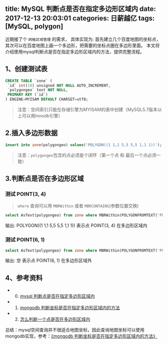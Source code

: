 title: MySQL 判断点是否在指定多边形区域内
date: 2017-12-13 20:03:01
categories: 日薪越亿
tags: [MySQL, polygon]
---

近期接了个 `网格区域管理` 的需求， 具体实现为: 首先建立几个百度地图的坐标点， 其次可以在百度地图上画一个多边形，把需要的坐标点圈在多边形里面。  本文将介绍使用mysql判断点是否在指定多边形区域内的方法，提供完整流程。

## 1、创建测试表

```sql
CREATE TABLE `zone` (
 `id` int(10) unsigned NOT NULL AUTO_INCREMENT,
 `polygongeo` text NOT NULL,
 PRIMARY KEY (`id`)
) ENGINE=MYISAM DEFAULT CHARSET=utf8;
```

> 注意：空间索引只能在存储引擎为MYISAM的表中创建（MySQL5.7版本以上可以用Innodb引擎）

## 2.插入多边形数据

```sql
insert into zone(polygongeo) values('POLYGON((1 1,1 5,5 5,5 1,1 1))');
```

> 注意：`polygongeo`包含的点必须是个闭环（第一个点 和 最后一个点必须一致） 

## 3.判断点是否在多边形区域

### 测试 POINT(3, 4)

> `where` 查询可以用 `MBRWithin` 或者 `MBRCONTAINS`(参数位置交换)

```sql
select AsText(polygongeo) from zone where MBRWithin(POLYGONFROMTEXT('POINT(3 4)'), GEOMFROMTEXT(polygongeo));
```

输出: POLYGON((1 1,1 5,5 5,5 1,1 1)) 
表示点 POINT(3, 4) 在多边形区域内 

### 测试 POINT(6, 1)

```sql
select AsText(polygongeo) from zone where MBRWithin(POLYGONFROMTEXT('POINT(6 1)'),  GEOMFROMTEXT(polygongeo));
```

输出: 空 
表示点 POINT(6, 1) 在多边形区域外 

## 4、参考资料
+ 0. [mysql 判断点是否在指定多边形区域内](http://blog.csdn.net/fdipzone/article/details/53896842)  
+ 1. [mongodb 判断坐标是否在指定多边形区域内的方法](http://www.voidcn.com/article/p-wpvigmsq-bkg.html)  
+ 2. [怎么判断一个点是否在多边形区域内](http://www.voidcn.com/article/p-agdcdenf-da.html)

总结：mysql空间查询并不很适合地图坐标，因此查询地图坐标可以使用mongodb实现，参考：[《mongodb 判断坐标是否在指定多边形区域内的方法》](http://blog.csdn.net/fdipzone/article/details/52374630)